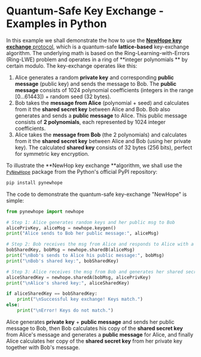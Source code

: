 # Quantum-Safe Key Exchange - Examples in Python

In this example we shall demonstrate the how to use the [**NewHope key exchange** protocol](https://newhopecrypto.org), which is a quantum-safe **lattice-based** key-exchange algorithm. The underlying math is based on the Ring-Learning-with-Errors \(Ring-LWE\) problem and operates in a ring of **integer polynomials** by certain modulo. The key-exchange operates like this:

1. Alice generates a random **private key** and corresponding **public message** \(public key\) and sends the message to Bob. The **public message** consists of 1024 polynomial coefficients \(integers in the range \[0...61443\]\) + random seed \(32 bytes\).
2. Bob takes the **message from Alice** \(polynomial + seed\) and calculates from it the **shared secret key** between Alice and Bob. Bob also generates and sends a **public message** to Alice. This public message consists of **2 polynomials**, each represented by 1024 integer coefficients.
3. Alice takes the **message from Bob** \(the 2 polynomials\) and calculates from it the **shared secret key** between Alice and Bob \(using her private key\). The calculated **shared key** consists of 32 bytes \(256 bits\), perfect for symmetric key encryption.

To illustrate the **NewHop key exchange **algorithm, we shall use the [`PyNewHope`](https://github.com/nakov/PyNewHope) package from the Python's official PyPI repository:

```py
pip install pynewhope
```

The code to demonstrate the quantum-safe key-exchange "NewHope" is simple:

```py
from pynewhope import newhope

# Step 1: Alice generates random keys and her public msg to Bob
alicePrivKey, aliceMsg = newhope.keygen()
print("Alice sends to Bob her public message:", aliceMsg)

# Step 2: Bob receives the msg from Alice and responds to Alice with a msg
bobSharedKey, bobMsg = newhope.sharedB(aliceMsg)
print("\nBob's sends to Alice his public message:", bobMsg)
print("\nBob's shared key:", bobSharedKey)

# Step 3: Alice receives the msg from Bob and generates her shared secret
aliceSharedKey = newhope.sharedA(bobMsg, alicePrivKey)
print("\nAlice's shared key:", aliceSharedKey)

if aliceSharedKey == bobSharedKey:
    print("\nSuccessful key exchange! Keys match.")
else:
    print("\nError! Keys do not match.")
```

Alice generates **private key** + **public message** and sends her public message to Bob, then Bob calculates his copy of the **shared secret key** from Alice's message and generates a **public message** for Alice, and finally Alice calculates her copy of the **shared secret key** from her private key together with Bob's message.

